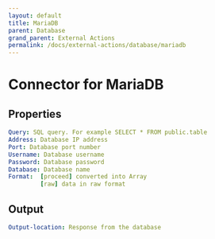 ```yaml
---
layout: default
title: MariaDB
parent: Database
grand_parent: External Actions
permalink: /docs/external-actions/database/mariadb
---
```

# Connector for MariaDB

## Properties
```yaml
Query: SQL query. For example SELECT * FROM public.table
Address: Database IP address
Port: Database port number
Username: Database username
Password: Database password
Database: Database name
Format:  [proceed] converted into Array
         [raw] data in raw format
```
## Output
```yaml
Output-location: Response from the database
```
